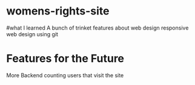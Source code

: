# womens-rights-site

#what I learned
A bunch of trinket features about web design
responsive web design
using git


# Features for the Future
More Backend
counting users that visit the site
